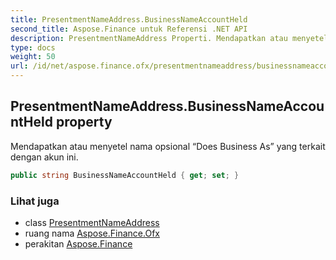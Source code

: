 ```yaml
---
title: PresentmentNameAddress.BusinessNameAccountHeld
second_title: Aspose.Finance untuk Referensi .NET API
description: PresentmentNameAddress Properti. Mendapatkan atau menyetel nama opsional Does Business As yang terkait dengan akun ini.
type: docs
weight: 50
url: /id/net/aspose.finance.ofx/presentmentnameaddress/businessnameaccountheld/
---
```

## PresentmentNameAddress.BusinessNameAccountHeld property

Mendapatkan atau menyetel nama opsional “Does Business As” yang terkait dengan akun ini.

```csharp
public string BusinessNameAccountHeld { get; set; }
```

### Lihat juga

* class [PresentmentNameAddress](../)
* ruang nama [Aspose.Finance.Ofx](../../presentmentnameaddress/)
* perakitan [Aspose.Finance](../../../)


